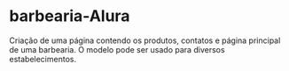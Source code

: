# barbearia-Alura
Criação de uma página contendo os produtos, contatos e página principal de uma barbearia. O modelo pode ser usado para diversos estabelecimentos. 

